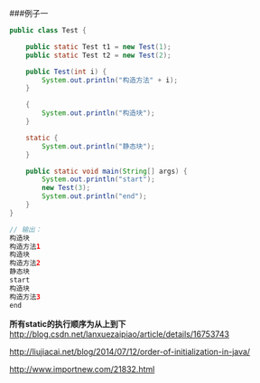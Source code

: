 ###例子一
```java
public class Test {

	public static Test t1 = new Test(1);
	public static Test t2 = new Test(2);

	public Test(int i) {
		System.out.println("构造方法" + i);
	}

	{
		System.out.println("构造块");
	}

	static {
		System.out.println("静态块");
	}

	public static void main(String[] args) {
		System.out.println("start");
		new Test(3);
		System.out.println("end");
	}
}

// 输出：
构造块
构造方法1
构造块
构造方法2
静态块
start
构造块
构造方法3
end
```
**所有static的执行顺序为从上到下**
http://blog.csdn.net/lanxuezaipiao/article/details/16753743

http://liujiacai.net/blog/2014/07/12/order-of-initialization-in-java/

http://www.importnew.com/21832.html
